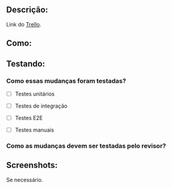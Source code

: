 ## Descrição:
[Detalhar o que foi feito e porquê.]::
Link do [Trello]('').


## Como: 
[Informar o que foi criado/modificado/removido para atingir o objetivo.]::


## Testando:


### Como essas mudanças foram testadas?

- [ ] Testes unitários
- [ ] Testes de integração
- [ ] Testes E2E 
- [ ] Testes manuais


### Como as mudanças devem ser testadas pelo revisor?
[Passo a passo de como foi testado.]::


## Screenshots:

Se necessário.
